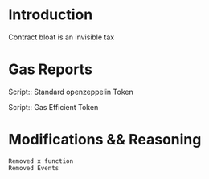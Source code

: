 # Introduction

Contract bloat is an invisible tax

# Gas Reports

Script::
Standard openzeppelin Token

Script:: 
Gas Efficient Token

# Modifications && Reasoning
	
	Removed x function
	Removed Events
